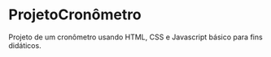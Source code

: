 # ProjetoCronômetro
Projeto de um cronômetro usando HTML, CSS e Javascript básico para fins didáticos.
